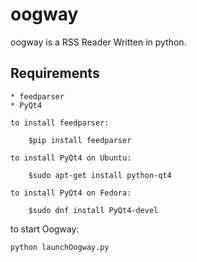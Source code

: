 # oogway
oogway is a RSS Reader Written in python.

## Requirements

    * feedparser
    * PyQt4

    to install feedparser:

        $pip install feedparser

    to install PyQt4 on Ubuntu:

        $sudo apt-get install python-qt4

    to install PyQt4 on Fedora:

        $sudo dnf install PyQt4-devel


to start Oogway:

    python launchOogway.py


